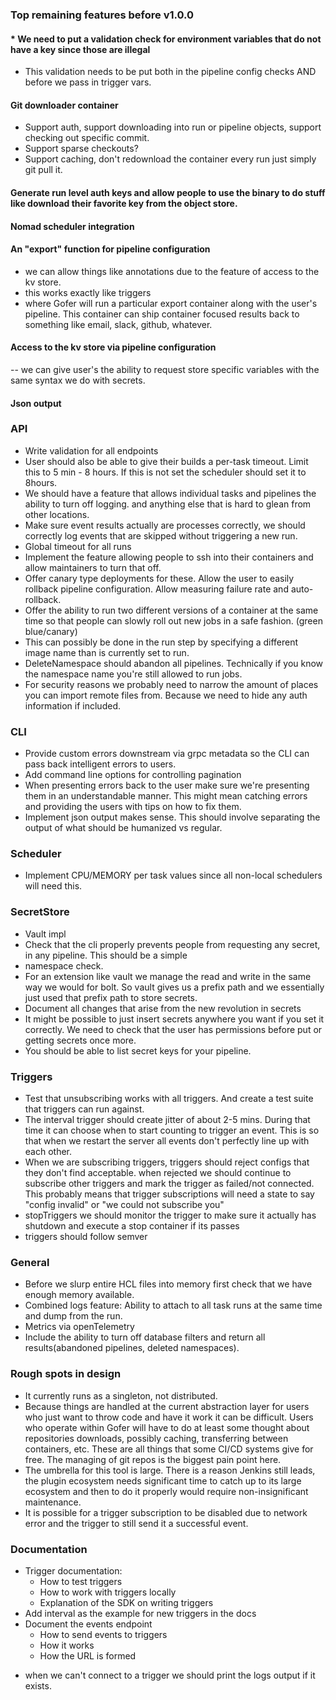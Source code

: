 ### Top remaining features before v1.0.0

#### \* We need to put a validation check for environment variables that do not have a key since those are illegal

- This validation needs to be put both in the pipeline config checks AND before we pass in trigger vars.

#### Git downloader container

- Support auth, support downloading into run or pipeline objects, support checking out specific commit.
- Support sparse checkouts?
- Support caching, don't redownload the container every run just simply git pull it.

#### Generate run level auth keys and allow people to use the binary to do stuff like download their favorite key from the object store.

#### Nomad scheduler integration

#### An "export" function for pipeline configuration

- we can allow things like annotations due to the feature of access to the kv store.
- this works exactly like triggers
- where Gofer will run a particular export container along with the user's pipeline. This container can ship
  container focused results back to something like email, slack, github, whatever.

#### Access to the kv store via pipeline configuration

-- we can give user's the ability to request store specific variables with the same syntax we do with secrets.

#### Json output

### API

- Write validation for all endpoints
- User should also be able to give their builds a per-task timeout. Limit this to 5 min - 8 hours. If this is not set the scheduler should set it to 8hours.
- We should have a feature that allows individual tasks and pipelines the ability to turn off logging.
  and anything else that is hard to glean from other locations.
- Make sure event results actually are processes correctly, we should correctly log events that are skipped without
  triggering a new run.
- Global timeout for all runs
- Implement the feature allowing people to ssh into their containers and allow maintainers to turn that off.
- Offer canary type deployments for these. Allow the user to easily rollback pipeline configuration. Allow measuring failure rate and auto-rollback.
- Offer the ability to run two different versions of a container at the same time so that people can slowly roll out new jobs in a safe fashion. (green blue/canary)
- This can possibly be done in the run step by specifying a different image name than is currently set to run.
- DeleteNamespace should abandon all pipelines. Technically if you know the namespace name you're still allowed to run jobs.
- For security reasons we probably need to narrow the amount of places you can import remote files from. Because we need to hide any auth information if included.

### CLI

- Provide custom errors downstream via grpc metadata so the CLI can pass back intelligent errors to users.
- Add command line options for controlling pagination
- When presenting errors back to the user make sure we're presenting them in an understandable manner. This might mean catching errors and providing the users with tips on how to fix them.
- Implement json output makes sense. This should involve separating the output of what should be humanized vs regular.

### Scheduler

- Implement CPU/MEMORY per task values since all non-local schedulers will need this.

### SecretStore

- Vault impl
- Check that the cli properly prevents people from requesting any secret, in any pipeline. This should be a simple
- namespace check.
- For an extension like vault we manage the read and write in the same way we would for bolt. So vault gives us a prefix
  path and we essentially just used that prefix path to store secrets.
- Document all changes that arise from the new revolution in secrets
- It might be possible to just insert secrets anywhere you want if you set it correctly. We need to check that
  the user has permissions before put or getting secrets once more.
- You should be able to list secret keys for your pipeline.

### Triggers

- Test that unsubscribing works with all triggers. And create a test suite that triggers can run against.
- The interval trigger should create jitter of about 2-5 mins. During that time it can choose when to start counting to trigger an event. This is so that when we restart the server all events don't perfectly line up with each other.
- When we are subscribing triggers, triggers should reject configs that they don't find acceptable. when rejected
  we should continue to subscribe other triggers and mark the trigger as failed/not connected. This probably
  means that trigger subscriptions will need a state to say "config invalid" or "we could not subscribe you"
- stopTriggers we should monitor the trigger to make sure it actually has shutdown and execute a stop container if its passes
- triggers should follow semver

### General

- Before we slurp entire HCL files into memory first check that we have enough memory available.
- Combined logs feature: Ability to attach to all task runs at the same time and dump from the run.
- Metrics via openTelemetry
- Include the ability to turn off database filters and return all results(abandoned pipelines, deleted namespaces).

### Rough spots in design

- It currently runs as a singleton, not distributed.
- Because things are handled at the current abstraction layer for users who just want to throw code and have it work it can be difficult. Users who operate within Gofer will have to do at least some thought about repositories downloads, possibly caching, transferring between containers, etc. These are all things that some CI/CD systems give for free. The managing of git repos is the biggest pain point here.
- The umbrella for this tool is large. There is a reason Jenkins still leads, the plugin ecosystem needs significant time to catch up to its large ecosystem and then to do it properly would require non-insignificant maintenance.
- It is possible for a trigger subscription to be disabled due to network error and the trigger to still send it a successful event.

### Documentation

- Trigger documentation:
  - How to test triggers
  - How to work with triggers locally
  - Explanation of the SDK on writing triggers
- Add interval as the example for new triggers in the docs
- Document the events endpoint
  - How to send events to triggers
  - How it works
  - How the URL is formed

* when we can't connect to a trigger we should print the logs output if it exists.

